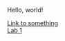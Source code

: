 Hello, world!

[Link to something](https://ryanli0.github.io/cse15l-lab-reports/)
<br>
[Lab 1](https://ryanli0.github.io/cse15l-lab-reports/cse15l-lab1.md)

